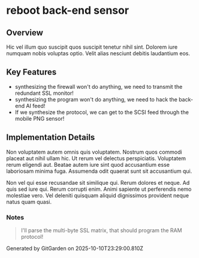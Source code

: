 # reboot back-end sensor

## Overview
Hic vel illum quo suscipit quos suscipit tenetur nihil sint. Dolorem iure numquam nobis voluptas optio. Velit alias nesciunt debitis laudantium eos.

## Key Features
- synthesizing the firewall won't do anything, we need to transmit the redundant SSL monitor!
- synthesizing the program won't do anything, we need to hack the back-end AI feed!
- If we synthesize the protocol, we can get to the SCSI feed through the mobile PNG sensor!

## Implementation Details
Non voluptatem autem omnis quis voluptatem. Nostrum quos commodi placeat aut nihil ullam hic. Ut rerum vel delectus perspiciatis. Voluptatem rerum eligendi aut. Beatae autem iure sint quod accusantium esse laboriosam minima fuga. Assumenda odit quaerat sunt sit accusantium qui.
 Non vel qui esse recusandae sit similique qui. Rerum dolores et neque. Ad quis sed iure qui. Rerum corrupti enim. Animi sapiente ut perferendis nemo molestiae vero. Vel deleniti quisquam aliquid dignissimos provident neque natus quam quasi.

### Notes
> I'll parse the multi-byte SSL matrix, that should program the RAM protocol!

Generated by GitGarden on 2025-10-10T23:29:00.810Z